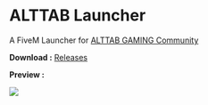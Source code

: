 # ALTTAB Launcher

A FiveM Launcher for [ALTTAB GAMING Community](https://www.alttabgaming.com/) 

**Download :**
[Releases](https://github.com/IlyasDiker/FiveM_Launcher/releases)

**Preview :**

![](https://i.imgur.com/yKarmio.png)
